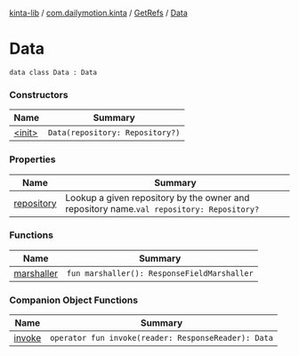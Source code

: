 [kinta-lib](../../../index.md) / [com.dailymotion.kinta](../../index.md) / [GetRefs](../index.md) / [Data](./index.md)

# Data

`data class Data : Data`

### Constructors

| Name | Summary |
|---|---|
| [&lt;init&gt;](-init-.md) | `Data(repository: Repository?)` |

### Properties

| Name | Summary |
|---|---|
| [repository](repository.md) | Lookup a given repository by the owner and repository name.`val repository: Repository?` |

### Functions

| Name | Summary |
|---|---|
| [marshaller](marshaller.md) | `fun marshaller(): ResponseFieldMarshaller` |

### Companion Object Functions

| Name | Summary |
|---|---|
| [invoke](invoke.md) | `operator fun invoke(reader: ResponseReader): Data` |
